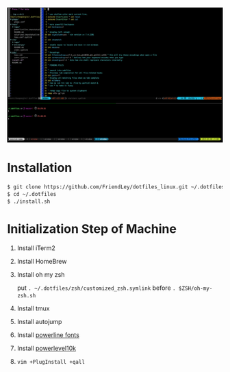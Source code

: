 ![](./imgs/zsh_tmux_vim_screenshot.png)

# Installation

```bash
$ git clone https://github.com/FriendLey/dotfiles_linux.git ~/.dotfiles
$ cd ~/.dotfiles
$ ./install.sh
```

# Initialization Step of Machine
1. Install iTerm2
2. Install HomeBrew
3. Install oh my zsh

   put `. ~/.dotfiles/zsh/customized_zsh.symlink` before `. $ZSH/oh-my-zsh.sh`

4. Install tmux
5. Install autojump
6. Install [powerline fonts](https://github.com/powerline/fonts)
7. Install [powerlevel10k](https://github.com/romkatv/powerlevel10k)
8. `vim +PlugInstall +qall`
